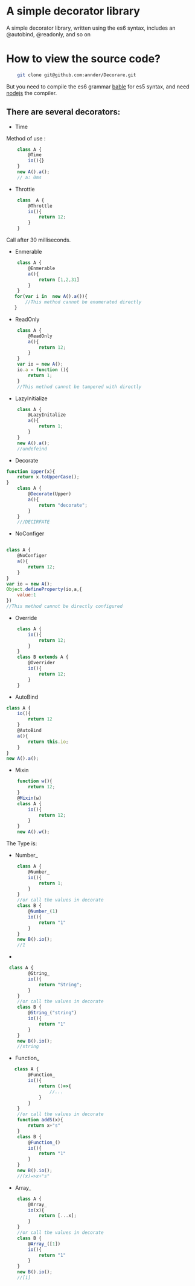 # A simple decorator library

A simple decorator library, written using the es6 syntax, includes an @autobind, @readonly, and so on

# How to view the source code?

```bash
    git clone git@github.com:annder/Decorare.git
```

But you need to compile the es6 grammar [bable](https://babeljs.io) for es5 syntax, and need [nodejs](https://nodejs.org/en) the compiler.

## There are several decorators:

* Time 

Method of use :

```js
    class A {
        @Time
        io(){}
    }
    new A().a();
    // a: 0ms
```

* Throttle

```js
    class  A {
        @Throttle
        io(){
            return 12;
        }
    }
```

Call after 30 milliseconds.

* Enmerable

```js
    class A {
        @Enmerable
        a(){
            return [1,2,31]
        }
    }
   for(var i in  new A().a()){
       //This method cannot be enumerated directly
   }
```

* ReadOnly

```js
    class A {
        @ReadOnly
        a(){
            return 12;
        }
    }
    var io = new A();
    io.a = function (){
        return 1;
    }
    //This method cannot be tampered with directly
```

* LazyInitialize

```js
    class A {
        @LazyInitalize
        a(){
            return 1;
        }
    }
    new A().a();
    //undefeind
```

* Decorate

```js
function Upper(x){
    return x.toUpperCase();
}
    class A {
        @Decorate(Upper)
        a(){
            return "decorate";
        }
    }
    ///DECIRFATE
```

* NoConfiger 

```js

class A {
    @NoConfiger
    a(){
        return 12;
    }
}
var io = new A();
Object.defineProperty(io,a,{
    value:1
})
//This method cannot be directly configured
```

* Override

```js
    class A {
        io(){
            return 12;
        }
    }
    class B extends A {
        @Overrider
        io(){
            return 12;
        }
    }
```


* AutoBind 

```js
class A {
    io(){
        return 12
    }
    @AutoBind
    a(){
        return this.io;
    }
}
new A().a();
```

* Mixin

```js
    function w(){
        return 12;
    }
    @Mixin(w)
    class A {
        io(){
            return 12;
        }
    }
    new A().w();
```

The Type is:

* Number_

```js
    class A {
        @Number_
        io(){
            return 1;
        }
    }
    //or call the values in decorate
    class B {
        @Number_(1)
        io(){
            return "1"
        }
    }
    new B().io();
    //1
```

* 

```js
 class A {
        @String_
        io(){
            return "String";
        }
    }
    //or call the values in decorate
    class B {
        @String_("string")
        io(){
            return "1"
        }
    }
    new B().io();
    //string
```

* Function_

```js
   class A {
        @Function_
        io(){
            return ()=>{
                //...
            }
        }
    }
    //or call the values in decorate
    function addS(x){
        return x+"s"
    }
    class B {
        @Function_()
        io(){
            return "1"
        }
    }
    new B().io();
    //(x)=>x+"s"
```

* Array_

```js
    class A {
        @Array_
        io(x){
            return [...x];
        }
    }
    //or call the values in decorate
    class B {
        @Array_([1])
        io(){
            return "1"
        }
    }
    new B().io();
    //[1]
```

